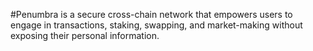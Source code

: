 #Penumbra is a secure cross-chain network that empowers users to engage in transactions, staking, swapping, and market-making without exposing their personal information.
